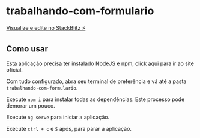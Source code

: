 # trabalhando-com-formulario

[Visualize e edite no StackBlitz ⚡️](https://stackblitz.com/edit/trabalhando-com-formulario)


## Como usar
Esta aplicação precisa ter instalado NodeJS e npm, click [aqui](https://nodejs.org/) para ir ao site oficial.

Com tudo configurado, abra seu terminal de preferência e vá até a pasta `trabalhando-com-formulario`.

Execute `npm i` para instalar todas as dependências. Este processo pode demorar um pouco.

Execute `ng serve` para iniciar a aplicação.

Execute `ctrl + c` e `S` após, para parar a aplicação.
